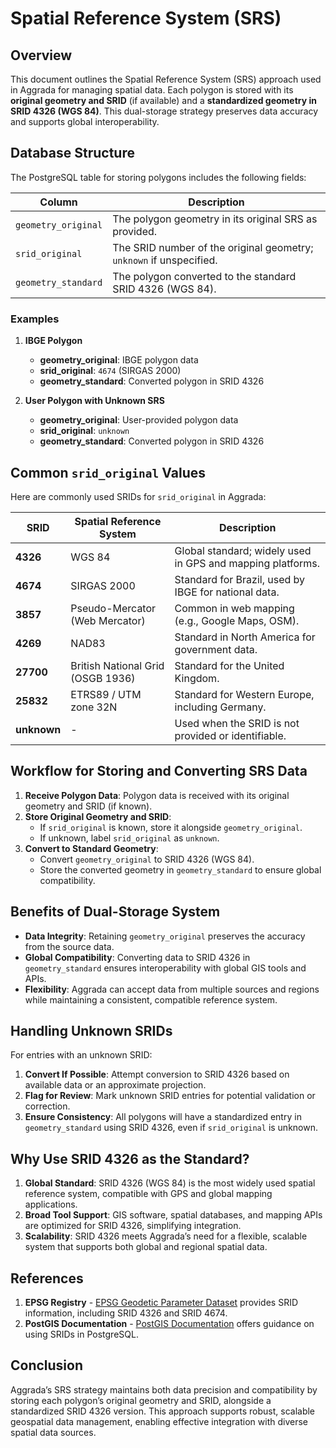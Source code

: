 # Spatial Reference System (SRS)

## Overview

This document outlines the Spatial Reference System (SRS) approach used in Aggrada for managing spatial data. Each polygon is stored with its **original geometry and SRID** (if available) and a **standardized geometry in SRID 4326 (WGS 84)**. This dual-storage strategy preserves data accuracy and supports global interoperability.

## Database Structure

The PostgreSQL table for storing polygons includes the following fields:

| **Column**          | **Description**                                                     |
| ------------------- | ------------------------------------------------------------------- |
| `geometry_original` | The polygon geometry in its original SRS as provided.               |
| `srid_original`     | The SRID number of the original geometry; `unknown` if unspecified. |
| `geometry_standard` | The polygon converted to the standard SRID 4326 (WGS 84).           |

### Examples

1. **IBGE Polygon**

   - **geometry_original**: IBGE polygon data
   - **srid_original**: `4674` (SIRGAS 2000)
   - **geometry_standard**: Converted polygon in SRID 4326

2. **User Polygon with Unknown SRS**
   - **geometry_original**: User-provided polygon data
   - **srid_original**: `unknown`
   - **geometry_standard**: Converted polygon in SRID 4326

## Common `srid_original` Values

Here are commonly used SRIDs for `srid_original` in Aggrada:

| **SRID**    | **Spatial Reference System**      | **Description**                                            |
| ----------- | --------------------------------- | ---------------------------------------------------------- |
| **4326**    | WGS 84                            | Global standard; widely used in GPS and mapping platforms. |
| **4674**    | SIRGAS 2000                       | Standard for Brazil, used by IBGE for national data.       |
| **3857**    | Pseudo-Mercator (Web Mercator)    | Common in web mapping (e.g., Google Maps, OSM).            |
| **4269**    | NAD83                             | Standard in North America for government data.             |
| **27700**   | British National Grid (OSGB 1936) | Standard for the United Kingdom.                           |
| **25832**   | ETRS89 / UTM zone 32N             | Standard for Western Europe, including Germany.            |
| **unknown** | -                                 | Used when the SRID is not provided or identifiable.        |

## Workflow for Storing and Converting SRS Data

1. **Receive Polygon Data**: Polygon data is received with its original geometry and SRID (if known).
2. **Store Original Geometry and SRID**:
   - If `srid_original` is known, store it alongside `geometry_original`.
   - If unknown, label `srid_original` as `unknown`.
3. **Convert to Standard Geometry**:
   - Convert `geometry_original` to SRID 4326 (WGS 84).
   - Store the converted geometry in `geometry_standard` to ensure global compatibility.

## Benefits of Dual-Storage System

- **Data Integrity**: Retaining `geometry_original` preserves the accuracy from the source data.
- **Global Compatibility**: Converting data to SRID 4326 in `geometry_standard` ensures interoperability with global GIS tools and APIs.
- **Flexibility**: Aggrada can accept data from multiple sources and regions while maintaining a consistent, compatible reference system.

## Handling Unknown SRIDs

For entries with an unknown SRID:

1. **Convert If Possible**: Attempt conversion to SRID 4326 based on available data or an approximate projection.
2. **Flag for Review**: Mark unknown SRID entries for potential validation or correction.
3. **Ensure Consistency**: All polygons will have a standardized entry in `geometry_standard` using SRID 4326, even if `srid_original` is unknown.

## Why Use SRID 4326 as the Standard?

1. **Global Standard**: SRID 4326 (WGS 84) is the most widely used spatial reference system, compatible with GPS and global mapping applications.
2. **Broad Tool Support**: GIS software, spatial databases, and mapping APIs are optimized for SRID 4326, simplifying integration.
3. **Scalability**: SRID 4326 meets Aggrada’s need for a flexible, scalable system that supports both global and regional spatial data.

## References

1. **EPSG Registry** - [EPSG Geodetic Parameter Dataset](https://epsg.org/home.html) provides SRID information, including SRID 4326 and SRID 4674.
2. **PostGIS Documentation** - [PostGIS Documentation](https://postgis.net/documentation/) offers guidance on using SRIDs in PostgreSQL.

## Conclusion

Aggrada’s SRS strategy maintains both data precision and compatibility by storing each polygon’s original geometry and SRID, alongside a standardized SRID 4326 version. This approach supports robust, scalable geospatial data management, enabling effective integration with diverse spatial data sources.
